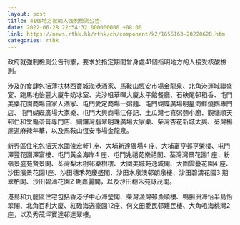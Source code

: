```yaml
---
layout: post
title: 41個地方被納入強制檢測公告
date: 2022-06-28 22:54:32.000000000 +08:00
link: https://news.rthk.hk/rthk/ch/component/k2/1655163-20220628.htm
categories: rthk
---
```


政府就強制檢測公告刊憲，要求於指定期間曾身處41個指明地方的人接受核酸檢測。

涉及的食肆包括薄扶林西寶城海港酒家、馬鞍山恆安市場金龍泉、北角港運城聯盛宴、跑馬地怡豐大廈牛奶冰室、尖沙咀華暉大廈太平館餐廳、石硤尾邨稻香、屯門美樂花園商場自家人酒家、屯門愛定商場一粥麵、屯門蝴蝶廣場明星海鮮燒鵝專門店、屯門蝴蝶廣場大家樂、屯門大興商場江仔記、土瓜灣七喜粥麵小廚、觀塘順天邨仁和堂龜苓膏專門店、銅鑼灣翡翠明珠廣場大家樂、柴灣杏花新城太興、荃灣楊屋道麻辣年華，以及馬鞍山恆安市場金龍泉。

新界區住宅包括天水圍俊宏軒1 座、大埔新達廣場4 座、大埔富亨邨亨榮樓、屯門澤豐花園澤富樓、屯門黃金海岸4 座、屯門兆禧苑樂禧閣、荃灣灣景花園1 座、粉嶺景盛苑賢景閣、荃灣梨木樹邨樂樹樓、大圍美城苑逸城閣、大圍雲疊花園4 座、沙田濱景花園1座、沙田穗禾苑慶盛閣、沙田水泉澳邨朗泉樓、沙田碧濤花園3 期翠柏閣、沙田碧濤花園2 期嘉麗閣，以及沙田穗禾苑詠茂閣。

港島和九龍區住宅包括香港仔中心海瑩閣、柴灣漁灣邨漁順樓、鴨脷洲海怡半島怡翠閣、北角百利大廈、紅磡海逸豪園12座、何文田愛民邨建民樓、大角咀海桃灣2 座，以及秀茂坪寶達邨達翠樓。
